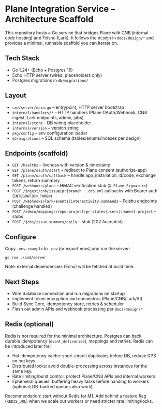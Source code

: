 # Plane Integration Service – Architecture Scaffold

This repository hosts a Go service that bridges Plane with CNB (internal code hosting) and Feishu (Lark). It follows the design in `docs/design/*` and provides a minimal, runnable scaffold you can iterate on.

## Tech Stack
- Go 1.24+ (Echo + Postgres 16)
- Echo HTTP server (wired, placeholders only)
- Postgres migrations in `db/migrations/`

## Layout
- `cmd/server/main.go` – entrypoint, HTTP server bootstrap
- `internal/handlers/*` – HTTP handlers (Plane OAuth/Webhook, CNB ingest, Lark endpoints, admin, jobs)
- `internal/store` – DB wiring placeholder
- `internal/version` – version string
- `pkg/config` – env configuration loader
- `db/migrations` – SQL schema (tables/enums/indexes per design)

## Endpoints (scaffold)
- `GET /healthz` – liveness with version & timestamp
- `GET /plane/oauth/start` – redirect to Plane consent (authorize-app)
- `GET /plane/oauth/callback` – handle app_installation_id/code, exchange tokens, return summary
- `POST /webhooks/plane` – HMAC verification stub (`X-Plane-Signature`)
- `POST /ingest/cnb/issue|pr|branch` – `.cnb.yml` callbacks with Bearer auth (`INTEGRATION_TOKEN`)
- `POST /webhooks/lark/events|interactivity|commands` – Feishu endpoints (challenge handled)
- `POST /admin/mappings/repo-project|pr-states|users|channel-project` – stubs
- `POST /jobs/issue-summary/daily` – stub (202 Accepted)

## Configure
Copy `.env.example` to `.env` (or export envs) and run the server:

```
go run ./cmd/server
```

Note: external dependencies (Echo) will be fetched at build time.

## Next Steps
- Wire database connection and run migrations on startup
- Implement token encryption and connectors (Plane/CNB/Lark/AI)
- Build Sync Core, idempotency store, retries & scheduler
- Flesh out admin APIs and webhook processing per `docs/design/*`

## Redis (optional)
Redis is not required for the minimal architecture. Postgres can back durable idempotency (`event_deliveries`), mappings and retries. Redis can be introduced later for:
- Hot idempotency cache: short-circuit duplicates before DB, reduce QPS on hot keys.
- Distributed locks: avoid double-processing across instances for the same key.
- Rate limiting/burst control: protect Plane/CNB APIs and internal workers.
- Ephemeral queues: buffering heavy tasks before handing to workers (optional; DB-backed queues also work).

Recommendation: start without Redis for M1. Add behind a feature flag (`REDIS_URL`) when we scale out workers or need stricter rate limiting/locks.
